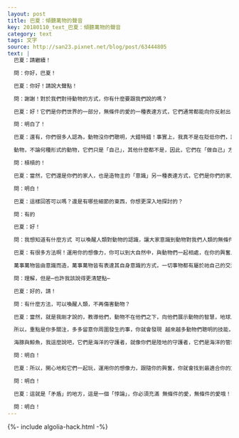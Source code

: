 ```yaml
---
layout: post
title: 巴夏：傾聽萬物的聲音
key: 20180110_text_巴夏：傾聽萬物的聲音
category: text
tags: 文字
source: http://san23.pixnet.net/blog/post/63444805
text: |
  巴夏：請繼續！

  問：你好，巴夏！

  巴夏：你好！請說大聲點！

  問：謝謝！對於我們對待動物的方式，你有什麼要跟我們說的嗎？

  巴夏：好！它們是你們世界的一部分，無條件的愛的一種表達方式，它們通常都能向你反射出 某些你需要去面對的問題，某些你需要去經歷的過程。許多動物，它們是如此地愛你們，甚至願意承擔起那些因你們負面信念而導致的負面影響，讓你們有時間去處理這些負面信念，並釋放它們，你明白嗎？

  問：明白了！

  巴夏：還有，你們很多人認為，動物沒你們聰明，大錯特錯！事實上，我真不是在貶低你們，讓我來解釋一下，在很多方面，動物其實比你們所有人 都聰明得多得多！原因如下：

  動物，不論何種形式的動物，它們只是「自己」，其他什麼都不是，因此，它們在「做自己」方面，是絕對的天才！它們在「做自己」方面，是專家！而你們則是「通才」，你們並沒有像動物一樣，專精某方面，你們把智力分散到各個方向，而動物則把智力集中在一個或少數幾個方向，所以，它們在「做自己」方面，都是天才！牠們能教你們很多東西！能教你們如何成為「完整的自己」方面的「天才」，有道理嗎？

  問：槓槓的！

  巴夏：當然，它們還是你們的家人，也是造物主的「意識」另一種表達方式，它們是你們的家人！他們是對你們有著無條件愛的家人，如果你們這麼看待它們，那你們也就會如實經歷到，但這並不意味著，在大自然中，什麼事都不發生（捕食），只要動物間有平衡的關係，那發生的任何事，都是自然界自我平衡所需的，明白嗎？

  問：明白！

  巴夏：這樣回答可以嗎？還是有哪些細節的東西，你想更深入地探討的？

  問：有的

  巴夏：好！

  問：我想知道有什麼方式 可以喚醒人類對動物的認識，讓大家意識到動物對我們人類的無條件的愛

  巴夏：有很多方法啊！運用你的想像力，你可以到大自然中，與動物們一起相處，在你的興奮上去行動，這可以使你變成更加敏銳的「天線」，更容易接受到其他波長的振動，更容易接收到來自動物、植物、石頭的信息。

  萬事萬物皆由意識而造，萬事萬物皆有表達其自身意識的方式，一切事物都有屬於祂自己的交流方式，你只需要學習如何聆聽，學會「聆聽萬物聲音」的最簡單的方式，就是做更完整的自己，因為你越是完整，說明你越是連接，而萬事萬物，都只是同一個「意識」的不同表達方式，所以你越是做「你自己」，你越是能體驗到，祂們都是「你自己」的反射，這你能理解嗎？

  問：理解，但是⋯也許我該說得更清楚點⋯

  巴夏：好的，請！

  問：有什麼方法，可以喚醒人類，不再傷害動物？

  巴夏：當然，就是我剛才說的，教導他們，動物不在他們之下，向他們展示動物的智慧，地球上現在已經有很多人開始這麼做了，去看看那些動物們展示它們聰明才智的例子，它們這麼做已經成千上萬年了，而你們卻剛剛注意到，想想看，你們什麼時候發現，鳥兒是懂得利用工具的？其實，幾千年前，它們就懂得這麼做了，而你們什麼時候才發現的呢？

  所以，重點是你多關注，多多留意你周圍發生的事，你就會發現 越來越多動物們聰明的技能，你能向其他人展示的例子 也會越來越多，「看！看那只動物在做啥？」、「你不覺得很神奇嗎？」、「這也太聰明了！」、「我們加起來都沒它聰明，不是嗎？」我是跟你開玩笑的，但我想表達的是，你只需要引導人們，覺察到身邊所發生的事，讓他們睜大眼睛去看，帶他們去一些的地方，與動物們進行有創意的、有愛的交流互動，這也是為什麼有些做法，比如和野生海豚、鯨魚一起游泳，這些行為，會如此強大而深遠的影響力

  海豚與鯨魚，我這麼說吧，它們是海洋的守護者，就像你們是陸地的守護者，它們是海洋的管理員，就像你們是陸地的管理員，它們以心靈感應的方式，連接到其他星系，其他文明，讓它們教你們，如何連接，和它們一起游泳，一起玩，和它們待在一起，他們會__你（譯者：聽不懂），你明白嗎？

  問：明白！

  巴夏：所以，開心地和它們一起玩，運用你的想像力，跟隨你的興奮，你就會找到最適合你的方法，向人們展示，他們也可以做到，但是，你做這些事，必須是因為「興奮」才做，而不是為了讓他人「相信你所相信的」，你明白嗎？

  問：明白！

  巴夏：這就是「矛盾」的地方，這是一個「悖論」，你必須充滿 無條件的愛，無條件的愛哦！帶著無條件的愛，去邀請他們，所謂「無條件」，就是「沒有任何條件」，但他們若是不想像你一樣地看待事情，不想有著像你一樣的與動物間的關係，你可以盡你所能地告訴他們可以怎麼做，這麼做可以如何地改善他們的生活，擴展他們的意識，但如果他們最後還是選擇「不」，那你就必須尊重他們的選擇，就像他們尊重你的選擇一樣，明白嗎？

  問：明白！
---
```


{%- include algolia-hack.html -%}
